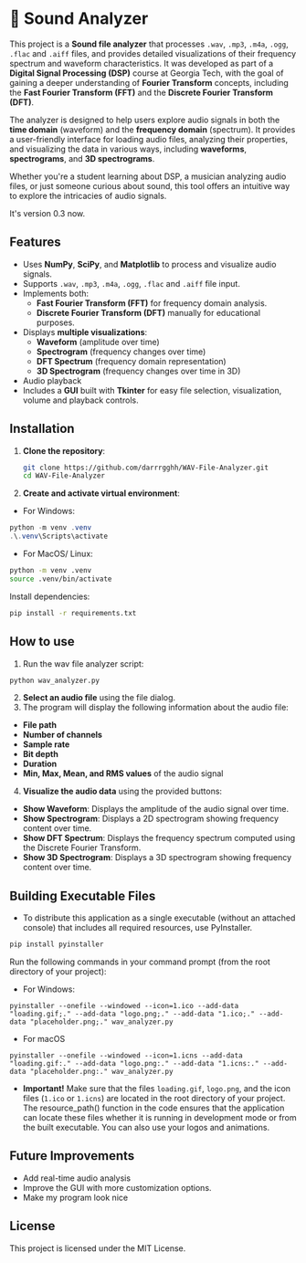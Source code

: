 # 🎵 Sound Analyzer

This project is a **Sound file analyzer** that processes `.wav`, `.mp3`, `.m4a`, `.ogg`,
`.flac` and `.aiff` files, and provides detailed visualizations of their frequency spectrum and waveform characteristics. 
It was developed as part of a **Digital Signal Processing (DSP)** course at Georgia Tech, 
with the goal of gaining a deeper understanding of **Fourier Transform** concepts, 
including the **Fast Fourier Transform (FFT)** and the **Discrete Fourier Transform (DFT)**.

The analyzer is designed to help users explore audio signals in both the 
**time domain** (waveform) and the **frequency domain** (spectrum). It provides a user-friendly interface for loading audio files, analyzing their properties,
and visualizing the data in various ways, including **waveforms**, **spectrograms**, and **3D spectrograms**.

Whether you're a student learning about DSP, a musician analyzing audio files, 
or just someone curious about sound, this tool offers an intuitive way to explore 
the intricacies of audio signals.

It's version 0.3 now.

## Features
- Uses **NumPy**, **SciPy**, and **Matplotlib** to process and visualize audio signals.
- Supports `.wav`, `.mp3`, `.m4a`, `.ogg`, `.flac` and `.aiff` file input.
- Implements both:
  - **Fast Fourier Transform (FFT)** for frequency domain analysis.
  - **Discrete Fourier Transform (DFT)** manually for educational purposes.
- Displays **multiple visualizations**:
  - **Waveform** (amplitude over time)
  - **Spectrogram** (frequency changes over time)
  - **DFT Spectrum** (frequency domain representation)
  - **3D Spectrogram** (frequency changes over time in 3D)
- Audio playback
- Includes a **GUI** built with **Tkinter** for easy file selection, visualization, volume and playback controls.

## Installation
1. **Clone the repository**:
   ```bash
   git clone https://github.com/darrrgghh/WAV-File-Analyzer.git
   cd WAV-File-Analyzer
2. **Create and activate virtual environment**:
- For Windows:
```powershell
python -m venv .venv
.\.venv\Scripts\activate
```
- For MacOS/ Linux:
```bash
python -m venv .venv
source .venv/bin/activate
```
 Install dependencies:
 ```bash
pip install -r requirements.txt
```
## How to use
1. Run the wav file analyzer script:
```bash
python wav_analyzer.py
```
2. **Select an audio file** using the file dialog.
3.  The program will display the following information about the audio file:
- **File path**
- **Number of channels**
- **Sample rate**
- **Bit depth**
- **Duration**
- **Min, Max, Mean, and RMS values** of the audio signal
4. **Visualize the audio data** using the provided buttons:
- **Show Waveform**: Displays the amplitude of the audio signal over time.
- **Show Spectrogram**: Displays a 2D spectrogram showing frequency content over time.
- **Show DFT Spectrum**: Displays the frequency spectrum computed using the Discrete Fourier Transform.
- **Show 3D Spectrogram**: Displays a 3D spectrogram showing frequency content over time.
## Building Executable Files
- To distribute this application as a single executable (without an attached console) that includes all required resources, use PyInstaller.
```bash
pip install pyinstaller
```
Run the following commands in your command prompt (from the root directory of your project):
- For Windows:
```shell
pyinstaller --onefile --windowed --icon=1.ico --add-data "loading.gif;." --add-data "logo.png;." --add-data "1.ico;." --add-data "placeholder.png;." wav_analyzer.py
```
- For macOS
```shell
pyinstaller --onefile --windowed --icon=1.icns --add-data "loading.gif:." --add-data "logo.png:." --add-data "1.icns:." --add-data "placeholder.png:." wav_analyzer.py
```
- **Important!** Make sure that the files `loading.gif`, `logo.png`, and the icon files (`1.ico` or `1.icns`) are located in the root directory of your project. 
The resource_path() function in the code ensures that the application can locate these files whether 
it is running in development mode or from the built executable. You can also use your logos and animations.
## Future Improvements
- Add real-time audio analysis
- Improve the GUI with more customization options.
- Make my program look nice
## License
This project is licensed under the MIT License.